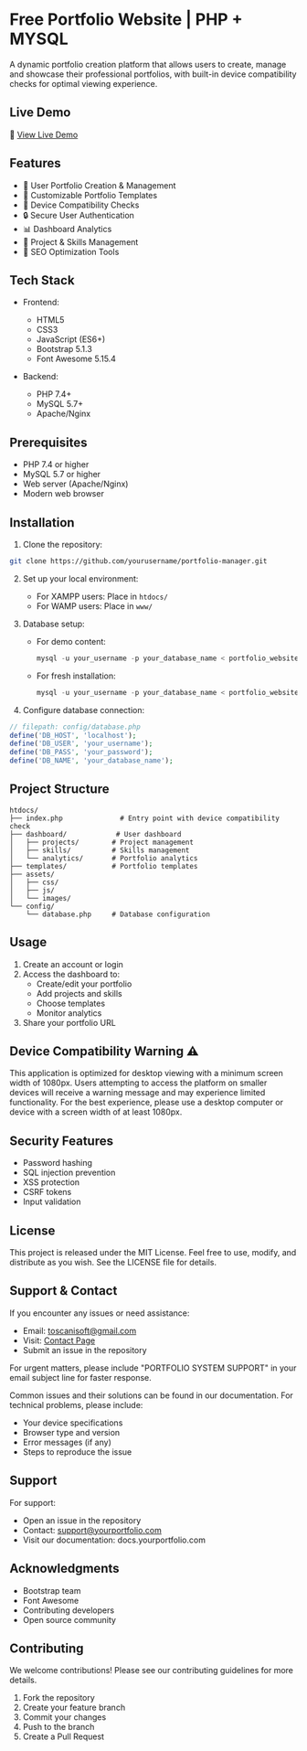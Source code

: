 # Free Portfolio Website | PHP + MYSQL

A dynamic portfolio creation platform that allows users to create, manage and showcase their professional portfolios, with built-in device compatibility checks for optimal viewing experience.

## Live Demo
🚀 [View Live Demo](http://free-portfolio-php.great-site.net/)

## Features

- 👤 User Portfolio Creation & Management
- 🎨 Customizable Portfolio Templates
- 📱 Device Compatibility Checks
- 🔒 Secure User Authentication
- 📊 Dashboard Analytics
- 💾 Project & Skills Management
- 🎯 SEO Optimization Tools

## Tech Stack

- Frontend:
  - HTML5
  - CSS3
  - JavaScript (ES6+)
  - Bootstrap 5.1.3
  - Font Awesome 5.15.4
  
- Backend:
  - PHP 7.4+
  - MySQL 5.7+
  - Apache/Nginx

## Prerequisites

- PHP 7.4 or higher
- MySQL 5.7 or higher
- Web server (Apache/Nginx)
- Modern web browser

## Installation

1. Clone the repository:
```bash
git clone https://github.com/yourusername/portfolio-manager.git
```

2. Set up your local environment:
   - For XAMPP users: Place in `htdocs/`
   - For WAMP users: Place in `www/`

3. Database setup:
   - For demo content:
     ```sql
     mysql -u your_username -p your_database_name < portfolio_website_php_mysql.sql
     ```
   - For fresh installation:
     ```sql
     mysql -u your_username -p your_database_name < portfolio_website_php_mysql_empty.sql
     ```

4. Configure database connection:
```php
// filepath: config/database.php
define('DB_HOST', 'localhost');
define('DB_USER', 'your_username');
define('DB_PASS', 'your_password');
define('DB_NAME', 'your_database_name');
```

## Project Structure

```
htdocs/
├── index.php              # Entry point with device compatibility check
├── dashboard/            # User dashboard
│   ├── projects/        # Project management
│   ├── skills/          # Skills management
│   └── analytics/       # Portfolio analytics
├── templates/           # Portfolio templates
├── assets/
│   ├── css/
│   ├── js/
│   └── images/
└── config/
    └── database.php     # Database configuration
```

## Usage

1. Create an account or login
2. Access the dashboard to:
   - Create/edit your portfolio
   - Add projects and skills
   - Choose templates
   - Monitor analytics
3. Share your portfolio URL

## Device Compatibility Warning ⚠️

This application is optimized for desktop viewing with a minimum screen width of 1080px. Users attempting to access the platform on smaller devices will receive a warning message and may experience limited functionality. For the best experience, please use a desktop computer or device with a screen width of at least 1080px.

## Security Features

- Password hashing
- SQL injection prevention
- XSS protection
- CSRF tokens
- Input validation

## License

This project is released under the MIT License. Feel free to use, modify, and distribute as you wish. See the LICENSE file for details.

## Support & Contact

If you encounter any issues or need assistance:

- Email: toscanisoft@gmail.com
- Visit: [Contact Page](https://toscani-tenekeu.onrender.com/contact)
- Submit an issue in the repository

For urgent matters, please include "PORTFOLIO SYSTEM SUPPORT" in your email subject line for faster response.

Common issues and their solutions can be found in our documentation. For technical problems, please include:
- Your device specifications
- Browser type and version
- Error messages (if any)
- Steps to reproduce the issue

## Support

For support:
- Open an issue in the repository
- Contact: support@yourportfolio.com
- Visit our documentation: docs.yourportfolio.com

## Acknowledgments

- Bootstrap team
- Font Awesome
- Contributing developers
- Open source community

## Contributing

We welcome contributions! Please see our contributing guidelines for more details.

1. Fork the repository
2. Create your feature branch
3. Commit your changes
4. Push to the branch
5. Create a Pull Request